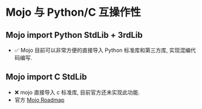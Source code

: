 # Mojo 与 Python/C 互操作性

## Mojo import Python StdLib + 3rdLib

- ✅ Mojo 目前可以非常方便的直接导入 Python 标准库和第三方库, 实现混编代码编写.

## Mojo import C StdLib

- ❌ mojo 直接导入 c 标准库, 目前官方还未实现此功能.
- 官方 [Mojo Roadmap](https://docs.modular.com/mojo/roadmap#cc-interop)

